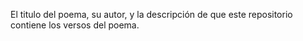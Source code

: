 El titulo del poema, su autor, y la
descripción de que este repositorio contiene los versos del poema.